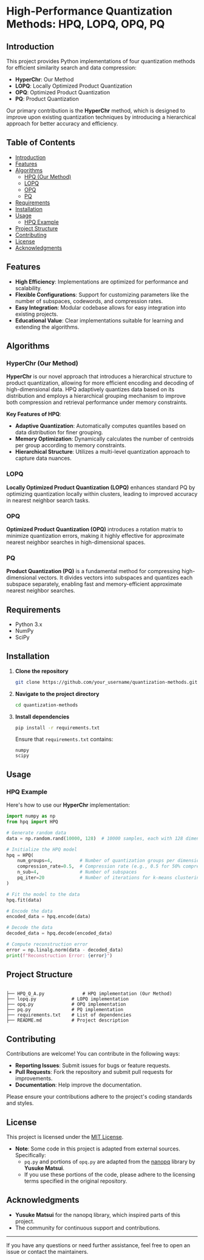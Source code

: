 # High-Performance Quantization Methods: HPQ, LOPQ, OPQ, PQ

## Introduction

This project provides Python implementations of four quantization methods for efficient similarity search and data compression:

- **HyperChr**: Our Method
- **LOPQ**: Locally Optimized Product Quantization
- **OPQ**: Optimized Product Quantization
- **PQ**: Product Quantization

Our primary contribution is the **HyperChr** method, which is designed to improve upon existing quantization techniques by introducing a hierarchical approach for better accuracy and efficiency.

## Table of Contents

- [Introduction](#introduction)
- [Features](#features)
- [Algorithms](#algorithms)
  - [HPQ (Our Method)](#hpq-our-method)
  - [LOPQ](#lopq)
  - [OPQ](#opq)
  - [PQ](#pq)
- [Requirements](#requirements)
- [Installation](#installation)
- [Usage](#usage)
  - [HPQ Example](#hpq-example)
- [Project Structure](#project-structure)
- [Contributing](#contributing)
- [License](#license)
- [Acknowledgments](#acknowledgments)

## Features

- **High Efficiency**: Implementations are optimized for performance and scalability.
- **Flexible Configurations**: Support for customizing parameters like the number of subspaces, codewords, and compression rates.
- **Easy Integration**: Modular codebase allows for easy integration into existing projects.
- **Educational Value**: Clear implementations suitable for learning and extending the algorithms.

## Algorithms

### HyperChr (Our Method)

**HyperChr** is our novel approach that introduces a hierarchical structure to product quantization, allowing for more efficient encoding and decoding of high-dimensional data. HPQ adaptively quantizes data based on its distribution and employs a hierarchical grouping mechanism to improve both compression and retrieval performance under memory constraints.

**Key Features of HPQ**:

- **Adaptive Quantization**: Automatically computes quantiles based on data distribution for finer grouping.
- **Memory Optimization**: Dynamically calculates the number of centroids per group according to memory constraints.
- **Hierarchical Structure**: Utilizes a multi-level quantization approach to capture data nuances.

### LOPQ

**Locally Optimized Product Quantization (LOPQ)** enhances standard PQ by optimizing quantization locally within clusters, leading to improved accuracy in nearest neighbor search tasks.

### OPQ

**Optimized Product Quantization (OPQ)** introduces a rotation matrix to minimize quantization errors, making it highly effective for approximate nearest neighbor searches in high-dimensional spaces.

### PQ

**Product Quantization (PQ)** is a fundamental method for compressing high-dimensional vectors. It divides vectors into subspaces and quantizes each subspace separately, enabling fast and memory-efficient approximate nearest neighbor searches.

## Requirements

- Python 3.x
- NumPy
- SciPy

## Installation

1. **Clone the repository**

   ```bash
   git clone https://github.com/your_username/quantization-methods.git
   ```

2. **Navigate to the project directory**

   ```bash
   cd quantization-methods
   ```

3. **Install dependencies**

   ```bash
   pip install -r requirements.txt
   ```

   Ensure that `requirements.txt` contains:

   ```
   numpy
   scipy
   ```

## Usage

### HPQ Example

Here's how to use our **HyperChr** implementation:

```python
import numpy as np
from hpq import HPQ

# Generate random data
data = np.random.rand(10000, 128)  # 10000 samples, each with 128 dimensions

# Initialize the HPQ model
hpq = HPQ(
    num_groups=4,          # Number of quantization groups per dimension
    compression_rate=0.5,  # Compression rate (e.g., 0.5 for 50% compression)
    n_sub=4,               # Number of subspaces
    pq_iter=20             # Number of iterations for k-means clustering
)

# Fit the model to the data
hpq.fit(data)

# Encode the data
encoded_data = hpq.encode(data)

# Decode the data
decoded_data = hpq.decode(encoded_data)

# Compute reconstruction error
error = np.linalg.norm(data - decoded_data)
print(f"Reconstruction Error: {error}")
```

## Project Structure

```plaintext

├── HPQ_Q_A.py              # HPQ implementation (Our Method)
├── lopq.py             # LOPQ implementation
├── opq.py              # OPQ implementation
├── pq.py               # PQ implementation
├── requirements.txt    # List of dependencies
├── README.md           # Project description
```

## Contributing

Contributions are welcome! You can contribute in the following ways:

- **Reporting Issues**: Submit issues for bugs or feature requests.
- **Pull Requests**: Fork the repository and submit pull requests for improvements.
- **Documentation**: Help improve the documentation.

Please ensure your contributions adhere to the project's coding standards and styles.

## License

This project is licensed under the [MIT License](LICENSE).

- **Note**: Some code in this project is adapted from external sources. Specifically:
  - `pq.py` and portions of `opq.py` are adapted from the [nanopq](https://github.com/matsui528/nanopq) library by **Yusuke Matsui**.
  - If you use these portions of the code, please adhere to the licensing terms specified in the original repository.

## Acknowledgments

- **Yusuke Matsui** for the nanopq library, which inspired parts of this project.
- The community for continuous support and contributions.

---

If you have any questions or need further assistance, feel free to open an issue or contact the maintainers.
